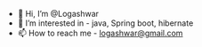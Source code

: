 - 👋 Hi, I’m @Logashwar
- 👀 I’m interested in - java, Spring boot, hibernate
- 📫 How to reach me - logashwar@gmail.com

<!---
Logashwar/Logashwar is a ✨ special ✨ repository because its `README.md` (this file) appears on your GitHub profile.
You can click the Preview link to take a look at your changes.
--->
